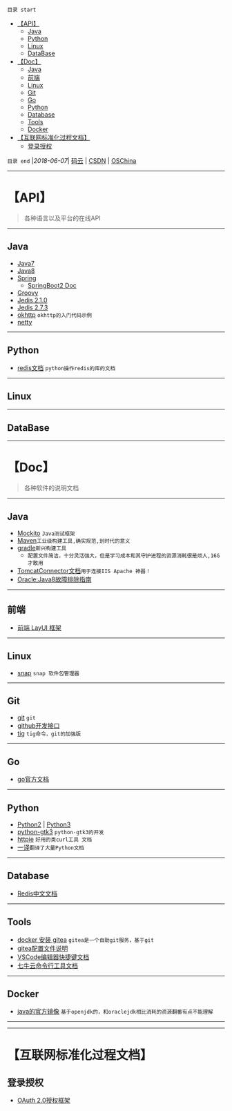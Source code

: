 `目录 start`
 
- [【API】](#api)
    - [Java](#java)
    - [Python](#python)
    - [Linux](#linux)
    - [DataBase](#database)
- [【Doc】](#doc)
    - [Java](#java)
    - [前端](#前端)
    - [Linux](#linux)
    - [Git](#git)
    - [Go](#go)
    - [Python](#python)
    - [Database](#database)
    - [Tools](#tools)
    - [Docker](#docker)
- [【互联网标准化过程文档】](#互联网标准化过程文档)
    - [登录授权](#登录授权)

`目录 end` |_2018-06-07_| [码云](https://gitee.com/kcp1104) | [CSDN](http://blog.csdn.net/kcp606) | [OSChina](https://my.oschina.net/kcp1104)
****************************************
# 【API】
> 各种语言以及平台的在线API

****************
## Java
- [Java7](https://docs.oracle.com/javase/7/docs/api/)
- [Java8](https://docs.oracle.com/javase/8/docs/api/)
- [Spring](https://spring.io/docs)
    - [SpringBoot2 Doc](https://docs.spring.io/spring-boot/docs/2.0.0.RELEASE/reference/htmlsingle/)
- [Groovy](http://www.groovy-lang.org/api.html)
- [Jedis 2.1.0](http://tool.oschina.net/apidocs/apidoc?api=jedis-2.1.0)
- [Jedis 2.7.3](https://mavenbrowse.pauldoo.com/central/redis/clients/jedis/2.7.3/jedis-2.7.3-javadoc.jar/-/overview-summary.html)
- [okhttp](https://github.com/square/okhttp/wiki/Recipes) `okhttp的入门代码示例`
- [netty](http://netty.io/4.1/api/index.html)

****************
## Python
- [redis文档](https://pypi.python.org/pypi/redis/) `python操作redis的库的文档`

****************
## Linux


****************
## DataBase

**************************************************************
# 【Doc】
> 各种软件的说明文档

****************
## Java
- [Mockito](http://www.vogella.com/tutorials/Mockito/article.html#when-thenreturn-and-when-thenthrow) `Java测试框架`
- [Maven](http://maven.apache.org/users/index.html)`工业级构建工具,确实规范,划时代的意义`
- [gradle](https://docs.gradle.org/current/userguide/userguide.html)`新兴构建工具`
    - `配置文件简洁，十分灵活强大，但是学习成本和其守护进程的资源消耗很是烦人,16G才敢用`
- [TomcatConnector文档](http://tomcat.apache.org/connectors-doc/index.html)`用于连接IIS Apache 神器！`
- [Oracle:Java8故障排除指南](https://docs.oracle.com/javase/8/docs/technotes/guides/troubleshoot/)

****************
## 前端
- [前端 LayUI 框架](http://www.layui.com/doc/)

****************
## Linux
- [snap](https://snapcraft.io/docs/core/usage) `snap 软件包管理器`

****************
## Git
- [git](https://git-scm.com/docs) `git`
- [github开发接口](https://developer.github.com/v3/)
- [tig](http://jonas.nitro.dk/tig/manual.html) `tig命令，git的加强版`
****************
## Go
- [go官方文档](https://golang.org/doc/)

****************
## Python
- [Python2](https://docs.python.org/2/) | [Python3](https://docs.python.org/3/)
- [python-gtk3](https://python-gtk-3-tutorial.readthedocs.io/en/latest/introduction.html) `python-gtk3的开发`
- [httpie](http://python.ctolib.com/httpie.html) `好用的类curl工具 文档` 
- [一译](http://python.usyiyi.cn/)`翻译了大量Python文档`

****************
## Database
- [Redis中文文档](http://redisdoc.com/index.html)

****************
## Tools
- [docker 安装 gitea](https://docs.gitea.io/en-us/install-with-docker/) `gitea是一个自助git服务，基于git`
- [gitea配置文件说明](https://docs.gitea.io/zh-cn/config-cheat-sheet/)
- [VSCode编辑器快捷键文档](https://code.visualstudio.com/shortcuts/keyboard-shortcuts-linux.pdf)
- [七牛云命令行工具文档](https://github.com/qiniu/qshell)

****************
## Docker
- [java的官方镜像](https://hub.docker.com/_/java/) `基于openjdk的，和oraclejdk相比消耗的资源翻番有点不能理解`


*************************************************************
*************************************************************
# 【互联网标准化过程文档】

## 登录授权
- [OAuth 2.0授权框架](https://github.com/jeansfish/RFC6749.zh-cn/blob/master/index.md)
